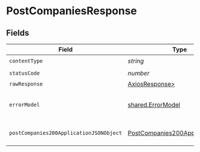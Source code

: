 # PostCompaniesResponse


## Fields

| Field                                                                                         | Type                                                                                          | Required                                                                                      | Description                                                                                   |
| --------------------------------------------------------------------------------------------- | --------------------------------------------------------------------------------------------- | --------------------------------------------------------------------------------------------- | --------------------------------------------------------------------------------------------- |
| `contentType`                                                                                 | *string*                                                                                      | :heavy_check_mark:                                                                            | N/A                                                                                           |
| `statusCode`                                                                                  | *number*                                                                                      | :heavy_check_mark:                                                                            | N/A                                                                                           |
| `rawResponse`                                                                                 | [AxiosResponse>](https://axios-http.com/docs/res_schema)                                      | :heavy_minus_sign:                                                                            | N/A                                                                                           |
| `errorModel`                                                                                  | [shared.ErrorModel](../../models/shared/errormodel.md)                                        | :heavy_minus_sign:                                                                            | Returned when invalid data posted                                                             |
| `postCompanies200ApplicationJSONObject`                                                       | [PostCompanies200ApplicationJSON](../../models/operations/postcompanies200applicationjson.md) | :heavy_minus_sign:                                                                            | Created new Company                                                                           |